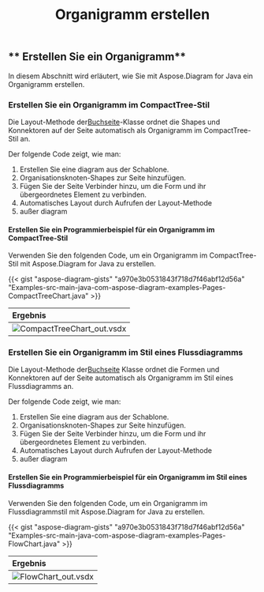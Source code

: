 ﻿---
title: Organigramm erstellen
type: docs
weight: 100
url: /de/java/create-organization-chart/
description: In diesem Abschnitt wird erläutert, wie Sie mit Aspose.Diagram for Java ein Organigramm erstellen.
---
## ** Erstellen Sie ein Organigramm**
In diesem Abschnitt wird erläutert, wie Sie mit Aspose.Diagram for Java ein Organigramm erstellen.
### **Erstellen Sie ein Organigramm im CompactTree-Stil**
 Die Layout-Methode der[Buchseite](https://reference.aspose.com/diagram/java/com.aspose.diagram/Page)-Klasse ordnet die Shapes und Konnektoren auf der Seite automatisch als Organigramm im CompactTree-Stil an.

Der folgende Code zeigt, wie man:

1. Erstellen Sie eine diagram aus der Schablone.
1. Organisationsknoten-Shapes zur Seite hinzufügen.
1. Fügen Sie der Seite Verbinder hinzu, um die Form und ihr übergeordnetes Element zu verbinden.
1. Automatisches Layout durch Aufrufen der Layout-Methode
1. außer diagram
#### **Erstellen Sie ein Programmierbeispiel für ein Organigramm im CompactTree-Stil**
Verwenden Sie den folgenden Code, um ein Organigramm im CompactTree-Stil mit Aspose.Diagram for Java zu erstellen.

{{< gist "aspose-diagram-gists" "a970e3b0531843f718d7f46abf12d56a" "Examples-src-main-java-com-aspose-diagram-examples-Pages-CompactTreeChart.java" >}}

|**Ergebnis**|
|:- |
|![CompactTreeChart_out.vsdx](CompactTreeChart.png)|

### **Erstellen Sie ein Organigramm im Stil eines Flussdiagramms**
 Die Layout-Methode der[Buchseite](https://reference.aspose.com/diagram/java/com.aspose.diagram/Page) Klasse ordnet die Formen und Konnektoren auf der Seite automatisch als Organigramm im Stil eines Flussdiagramms an.

Der folgende Code zeigt, wie man:

1. Erstellen Sie eine diagram aus der Schablone.
1. Organisationsknoten-Shapes zur Seite hinzufügen.
1. Fügen Sie der Seite Verbinder hinzu, um die Form und ihr übergeordnetes Element zu verbinden.
1. Automatisches Layout durch Aufrufen der Layout-Methode
1. außer diagram
#### **Erstellen Sie ein Programmierbeispiel für ein Organigramm im Stil eines Flussdiagramms**
Verwenden Sie den folgenden Code, um ein Organigramm im Flussdiagrammstil mit Aspose.Diagram for Java zu erstellen.

{{< gist "aspose-diagram-gists" "a970e3b0531843f718d7f46abf12d56a" "Examples-src-main-java-com-aspose-diagram-examples-Pages-FlowChart.java" >}}

|**Ergebnis**|
|:- |
|![FlowChart_out.vsdx](FlowChart.png)|
